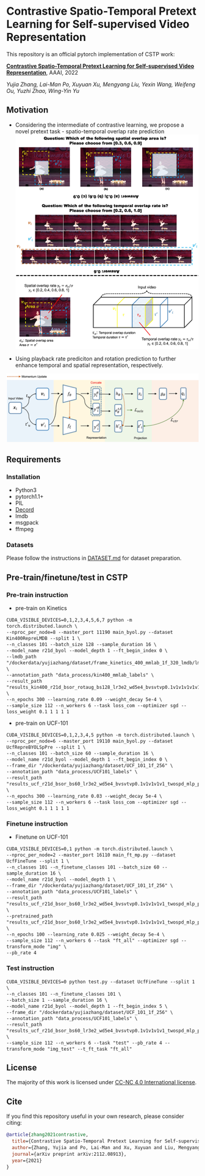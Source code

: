 # Contrastive Spatio-Temporal Pretext Learning for Self-supervised Video Representation

This repository is an official pytorch implementation of CSTP work:

**[Contrastive Spatio-Temporal Pretext Learning for Self-supervised Video Representation](https://arxiv.org/abs/2112.08913)**, AAAI, 2022

*Yujia Zhang, Lai-Man Po, Xuyuan Xu, Mengyang Liu, Yexin Wang, Weifeng Ou, Yuzhi Zhao, Wing-Yin Yu*

## Motivation
- Considering the intermediate of contrastive learning, we propose a novel pretext task - spatio-temporal overlap rate prediction
![](figures/demo1.jpg)

- Using playback rate prediciton and rotation prediction to further enhance temporal and spatial representation, respectively.

![](figures/demo2.jpg)

## Requirements

### Installation
- Python3
- pytorch1.1+
- PIL
- [Decord](https://github.com/dmlc/decord)
- lmdb
- msgpack
- ffmpeg


### Datasets
Please follow the instructions in [DATASET.md](data_process/DATASET.md) for dataset preparation.

## Pre-train/finetune/test in CSTP
### Pre-train instruction
- pre-train on Kinetics
```
CUDA_VISIBLE_DEVICES=0,1,2,3,4,5,6,7 python -m torch.distributed.launch \
--nproc_per_node=8 --master_port 11190 main_byol.py --dataset Kin400RepreLMDB --split 1 \
--n_classes 101 --batch_size 128 --sample_duration 16 \
--model_name r21d_byol --model_depth 1 --ft_begin_index 0 \
--lmdb_path "/dockerdata/yujiazhang/dataset/frame_kinetics_400_mmlab_1f_320_lmdb/lmdb_kin400.lmdb" \
--annotation_path "data_process/kin400_mmlab_labels" \
--result_path "results_kin400_r21d_bsor_rotaug_bs128_lr3e2_wd5e4_bvsvtvp0.1v1v1v1v1v1_mlp_proj_epoch300" \
--n_epochs 300 --learning_rate 0.09 --weight_decay 5e-4 \
--sample_size 112 --n_workers 6 --task loss_com --optimizer sgd --loss_weight 0.1 1 1 1 1
```

- pre-train on UCF-101
```
CUDA_VISIBLE_DEVICES=0,1,2,3,4,5 python -m torch.distributed.launch \
--nproc_per_node=6 --master_port 19110 main_byol.py --dataset UcfRepreBYOLSpPre --split 1 \
--n_classes 101 --batch_size 60 --sample_duration 16 \
--model_name r21d_byol --model_depth 1 --ft_begin_index 0 \
--frame_dir "/dockerdata/yujiazhang/dataset/UCF_101_1f_256" \
--annotation_path "data_process/UCF101_labels" \
--result_path "results_ucf_r21d_bsor_bs60_lr3e2_wd5e4_bvsvtvp0.1v1v1v1v1_twospd_mlp_proj" \
--n_epochs 300 --learning_rate 0.03 --weight_decay 5e-4 \
--sample_size 112 --n_workers 6 --task loss_com --optimizer sgd --loss_weight 0.1 1 1 1 1
```

### Finetune instruction
- Finetune on UCF-101
```
CUDA_VISIBLE_DEVICES=0,1 python -m torch.distributed.launch \
--nproc_per_node=2 --master_port 16110 main_ft_mp.py --dataset UcfFineTune --split 1 \
--n_classes 101 --n_finetune_classes 101 --batch_size 60 --sample_duration 16 \
--model_name r21d_byol --model_depth 1 \
--frame_dir "/dockerdata/yujiazhang/dataset/UCF_101_1f_256" \
--annotation_path "data_process/UCF101_labels" \
--result_path "results_ucf_r21d_bsor_bs60_lr3e2_wd5e4_bvsvtvp0.1v1v1v1v1_twospd_mlp_proj" \
--pretrained_path "results_ucf_r21d_bsor_bs60_lr3e2_wd5e4_bvsvtvp0.1v1v1v1v1_twospd_mlp_proj/UcfRepreBYOLSpPre/loss_com/save_300.pth" \
--n_epochs 100 --learning_rate 0.025 --weight_decay 5e-4 \
--sample_size 112 --n_workers 6 --task "ft_all" --optimizer sgd --transform_mode "img" \
--pb_rate 4
```

### Test instruction
```
CUDA_VISIBLE_DEVICES=0 python test.py --dataset UcfFineTune --split 1 \
--n_classes 101 --n_finetune_classes 101 \
--batch_size 1 --sample_duration 16 \
--model_name r21d_byol --model_depth 1 --ft_begin_index 5 \
--frame_dir "/dockerdata/yujiazhang/dataset/UCF_101_1f_256" \
--annotation_path "data_process/UCF101_labels" \
--result_path "results_ucf_r21d_bsor_bs60_lr3e2_wd5e4_bvsvtvp0.1v1v1v1v1_twospd_mlp_proj" \
--sample_size 112 --n_workers 6 --task "test" --pb_rate 4 --transform_mode "img_test" --t_ft_task "ft_all"
```

## License

The majority of this work is licensed under [CC-NC 4.0 International license](LICENSE).


## Cite

If you find this repository useful in your own research, please consider citing:

```BibTeX
@article{zhang2021contrastive,
  title={Contrastive Spatio-Temporal Pretext Learning for Self-supervised Video Representation},
  author={Zhang, Yujia and Po, Lai-Man and Xu, Xuyuan and Liu, Mengyang and Wang, Yexin and Ou, Weifeng and Zhao, Yuzhi and Yu, Wing-Yin},
  journal={arXiv preprint arXiv:2112.08913},
  year={2021}
}
```
